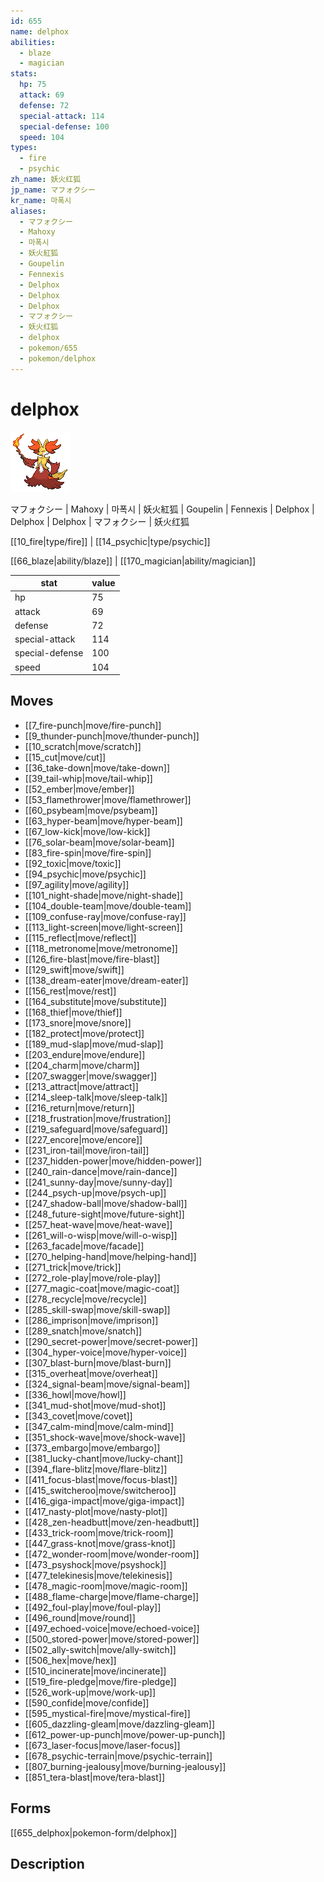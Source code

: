 ```yaml
---
id: 655
name: delphox
abilities:
  - blaze
  - magician
stats:
  hp: 75
  attack: 69
  defense: 72
  special-attack: 114
  special-defense: 100
  speed: 104
types:
  - fire
  - psychic
zh_name: 妖火红狐
jp_name: マフォクシー
kr_name: 마폭시
aliases:
  - マフォクシー
  - Mahoxy
  - 마폭시
  - 妖火紅狐
  - Goupelin
  - Fennexis
  - Delphox
  - Delphox
  - Delphox
  - マフォクシー
  - 妖火红狐
  - delphox
  - pokemon/655
  - pokemon/delphox
---
```

# delphox

![](https://raw.githubusercontent.com/PokeAPI/sprites/master/sprites/pokemon/655.png)

マフォクシー | Mahoxy | 마폭시 | 妖火紅狐 | Goupelin | Fennexis | Delphox | Delphox | Delphox | マフォクシー | 妖火红狐

[[10_fire|type/fire]] | [[14_psychic|type/psychic]]

[[66_blaze|ability/blaze]] | [[170_magician|ability/magician]]

|stat|value|
|---|---|
|hp|75|
|attack|69|
|defense|72|
|special-attack|114|
|special-defense|100|
|speed|104|


## Moves

- [[7_fire-punch|move/fire-punch]]
- [[9_thunder-punch|move/thunder-punch]]
- [[10_scratch|move/scratch]]
- [[15_cut|move/cut]]
- [[36_take-down|move/take-down]]
- [[39_tail-whip|move/tail-whip]]
- [[52_ember|move/ember]]
- [[53_flamethrower|move/flamethrower]]
- [[60_psybeam|move/psybeam]]
- [[63_hyper-beam|move/hyper-beam]]
- [[67_low-kick|move/low-kick]]
- [[76_solar-beam|move/solar-beam]]
- [[83_fire-spin|move/fire-spin]]
- [[92_toxic|move/toxic]]
- [[94_psychic|move/psychic]]
- [[97_agility|move/agility]]
- [[101_night-shade|move/night-shade]]
- [[104_double-team|move/double-team]]
- [[109_confuse-ray|move/confuse-ray]]
- [[113_light-screen|move/light-screen]]
- [[115_reflect|move/reflect]]
- [[118_metronome|move/metronome]]
- [[126_fire-blast|move/fire-blast]]
- [[129_swift|move/swift]]
- [[138_dream-eater|move/dream-eater]]
- [[156_rest|move/rest]]
- [[164_substitute|move/substitute]]
- [[168_thief|move/thief]]
- [[173_snore|move/snore]]
- [[182_protect|move/protect]]
- [[189_mud-slap|move/mud-slap]]
- [[203_endure|move/endure]]
- [[204_charm|move/charm]]
- [[207_swagger|move/swagger]]
- [[213_attract|move/attract]]
- [[214_sleep-talk|move/sleep-talk]]
- [[216_return|move/return]]
- [[218_frustration|move/frustration]]
- [[219_safeguard|move/safeguard]]
- [[227_encore|move/encore]]
- [[231_iron-tail|move/iron-tail]]
- [[237_hidden-power|move/hidden-power]]
- [[240_rain-dance|move/rain-dance]]
- [[241_sunny-day|move/sunny-day]]
- [[244_psych-up|move/psych-up]]
- [[247_shadow-ball|move/shadow-ball]]
- [[248_future-sight|move/future-sight]]
- [[257_heat-wave|move/heat-wave]]
- [[261_will-o-wisp|move/will-o-wisp]]
- [[263_facade|move/facade]]
- [[270_helping-hand|move/helping-hand]]
- [[271_trick|move/trick]]
- [[272_role-play|move/role-play]]
- [[277_magic-coat|move/magic-coat]]
- [[278_recycle|move/recycle]]
- [[285_skill-swap|move/skill-swap]]
- [[286_imprison|move/imprison]]
- [[289_snatch|move/snatch]]
- [[290_secret-power|move/secret-power]]
- [[304_hyper-voice|move/hyper-voice]]
- [[307_blast-burn|move/blast-burn]]
- [[315_overheat|move/overheat]]
- [[324_signal-beam|move/signal-beam]]
- [[336_howl|move/howl]]
- [[341_mud-shot|move/mud-shot]]
- [[343_covet|move/covet]]
- [[347_calm-mind|move/calm-mind]]
- [[351_shock-wave|move/shock-wave]]
- [[373_embargo|move/embargo]]
- [[381_lucky-chant|move/lucky-chant]]
- [[394_flare-blitz|move/flare-blitz]]
- [[411_focus-blast|move/focus-blast]]
- [[415_switcheroo|move/switcheroo]]
- [[416_giga-impact|move/giga-impact]]
- [[417_nasty-plot|move/nasty-plot]]
- [[428_zen-headbutt|move/zen-headbutt]]
- [[433_trick-room|move/trick-room]]
- [[447_grass-knot|move/grass-knot]]
- [[472_wonder-room|move/wonder-room]]
- [[473_psyshock|move/psyshock]]
- [[477_telekinesis|move/telekinesis]]
- [[478_magic-room|move/magic-room]]
- [[488_flame-charge|move/flame-charge]]
- [[492_foul-play|move/foul-play]]
- [[496_round|move/round]]
- [[497_echoed-voice|move/echoed-voice]]
- [[500_stored-power|move/stored-power]]
- [[502_ally-switch|move/ally-switch]]
- [[506_hex|move/hex]]
- [[510_incinerate|move/incinerate]]
- [[519_fire-pledge|move/fire-pledge]]
- [[526_work-up|move/work-up]]
- [[590_confide|move/confide]]
- [[595_mystical-fire|move/mystical-fire]]
- [[605_dazzling-gleam|move/dazzling-gleam]]
- [[612_power-up-punch|move/power-up-punch]]
- [[673_laser-focus|move/laser-focus]]
- [[678_psychic-terrain|move/psychic-terrain]]
- [[807_burning-jealousy|move/burning-jealousy]]
- [[851_tera-blast|move/tera-blast]]

## Forms



[[655_delphox|pokemon-form/delphox]]

## Description




